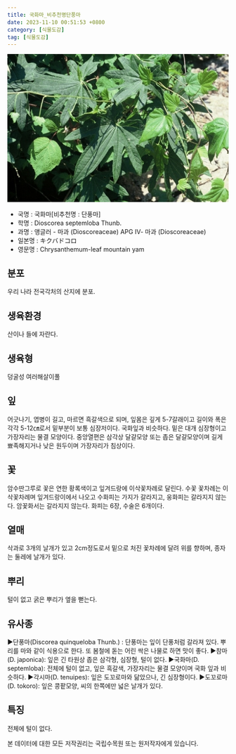 ```yaml
---
title: 국화마_비추천명단풍마
date: 2023-11-10 00:51:53 +0800
category: [식물도감]
tag: [식물도감]
---
```




![국화마[비추천명 : 단풍마]](/assets/img/fileUpload/plants/basic/Dioscoreaceae/Dioscorea/6183/1_th2.JPG)
- 국명 : 국화마[비추천명 : 단풍마]
- 학명 : Dioscorea septemloba Thunb.
- 과명 : 앵글러 - 마과 (Dioscoreaceae) APG Ⅳ- 마과 (Dioscoreaceae)
- 일본명 : キクバドコロ
- 영문명 : Chrysanthemum-leaf mountain yam


## 분포
우리 나라 전국각처의 산지에 분포.
## 생육환경
산이나 들에 자란다.
## 생육형
덩굴성 여러해살이풀
## 잎
어긋나기, 엽병이 길고, 마르면 흑갈색으로 되며, 잎몸은 깊게 5-7갈래이고 길이와 폭은 각각 5-12㎝로서 밑부분이 보통 심장저이다. 국화잎과 비슷하다. 밑은 대개 심장형이고 가장자리는 물결 모양이다. 중앙열편은 삼각상 달걀모양 또는 좁은 달걀모양이며 길게 뾰족해지거나 낮은 원두이며 가장자리가 침상이다.
## 꽃
암수딴그루로 꽃은 연한 황록색이고 잎겨드랑에 이삭꽃차례로 달린다. 수꽃 꽃차례는 이삭꽃차례며 잎겨드랑이에서 나오고 수화피는 가지가 갈라지고, 웅화피는 갈라지지 않는다. 암꽃화서는 갈라지지 않는다. 화피는 6장, 수술은 6개이다.
## 열매
삭과로 3개의 날개가 있고 2cm정도로서 밑으로 처진 꽃차례에 달려 위를 향하며, 종자는 둘레에 날개가 있다.
## 뿌리
털이 없고 굵은 뿌리가 옆을 뻗는다.
## 유사종
▶단풍마(Discorea quinqueloba Thunb.) : 단풍마는 잎이 단풍처럼 갈라져 있다. 뿌리를 마와 같이 식용으로 한다. 또 봄철에 돋는 어린 싹은 나물로 하면 맛이 좋다.
▶참마(D. japonica): 잎은 긴 타원상 좁은 삼각형, 심장형, 털이 없다.
▶국화마(D. septemloba): 전체에 털이 없고, 잎은 흑갈색, 가장자리는  물결 모양이며 국화 잎과 비슷하다.
▶각시마(D. tenuipes): 잎은 도꼬로마와 닮았으나, 긴 심장형이다.
▶도꼬로마(D. tokoro): 잎은 콩팥모양, 씨의 한쪽에만 넓은 날개가 있다.
## 특징
전체에 털이 없다.






본 데이터에 대한 모든 저작권리는 국립수목원 또는 원저작자에게 있습니다.
